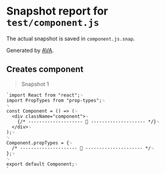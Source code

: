 # Snapshot report for `test/component.js`

The actual snapshot is saved in `component.js.snap`.

Generated by [AVA](https://ava.li).

## Creates component

> Snapshot 1

    `import React from "react";␊
    import PropTypes from "prop-types";␊
    ␊
    const Component = () => (␊
      <div className="component">␊
        {/* -------------------- 📝 -------------------- */}␊
      </div>␊
    );␊
    ␊
    Component.propTypes = {␊
      /* --------------------- 📝 --------------------- */␊
    };␊
    ␊
    export default Component;␊
    `
